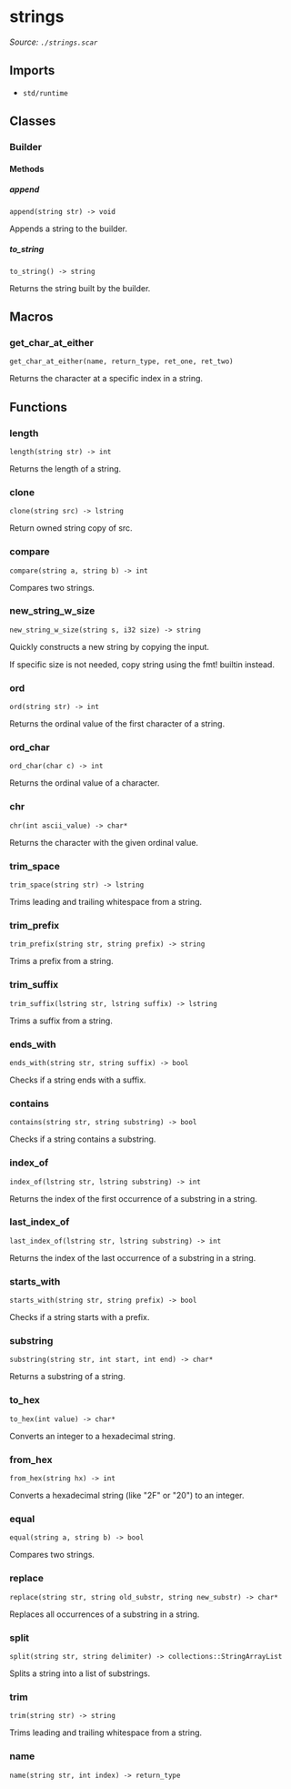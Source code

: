 # strings

*Source: `./strings.scar`*

## Imports

- `std/runtime`

## Classes

### Builder

#### Methods

##### append

`append(string str) -> void`

Appends a string to the builder.

##### to_string

`to_string() -> string`

Returns the string built by the builder.


## Macros

### get_char_at_either

`get_char_at_either(name, return_type, ret_one, ret_two)`

Returns the character at a specific index in a string.


## Functions

### length

`length(string str) -> int`

Returns the length of a string.

### clone

`clone(string src) -> lstring`

Return owned string copy of src.

### compare

`compare(string a, string b) -> int`

Compares two strings.

### new_string_w_size

`new_string_w_size(string s, i32 size) -> string`

Quickly constructs a new string by copying the input.

If specific size is not needed, copy string using the fmt! builtin instead.

### ord

`ord(string str) -> int`

Returns the ordinal value of the first character of a string.

### ord_char

`ord_char(char c) -> int`

Returns the ordinal value of a character.

### chr

`chr(int ascii_value) -> char*`

Returns the character with the given ordinal value.

### trim_space

`trim_space(string str) -> lstring`

Trims leading and trailing whitespace from a string.

### trim_prefix

`trim_prefix(string str, string prefix) -> string`

Trims a prefix from a string.

### trim_suffix

`trim_suffix(lstring str, lstring suffix) -> lstring`

Trims a suffix from a string.

### ends_with

`ends_with(string str, string suffix) -> bool`

Checks if a string ends with a suffix.

### contains

`contains(string str, string substring) -> bool`

Checks if a string contains a substring.

### index_of

`index_of(lstring str, lstring substring) -> int`

Returns the index of the first occurrence of a substring in a string.

### last_index_of

`last_index_of(lstring str, lstring substring) -> int`

Returns the index of the last occurrence of a substring in a string.

### starts_with

`starts_with(string str, string prefix) -> bool`

Checks if a string starts with a prefix.

### substring

`substring(string str, int start, int end) -> char*`

Returns a substring of a string.

### to_hex

`to_hex(int value) -> char*`

Converts an integer to a hexadecimal string.

### from_hex

`from_hex(string hx) -> int`

Converts a hexadecimal string (like "2F" or "20") to an integer.

### equal

`equal(string a, string b) -> bool`

Compares two strings.

### replace

`replace(string str, string old_substr, string new_substr) -> char*`

Replaces all occurrences of a substring in a string.

### split

`split(string str, string delimiter) -> collections::StringArrayList`

Splits a string into a list of substrings.

### trim

`trim(string str) -> string`

Trims leading and trailing whitespace from a string.

### name

`name(string str, int index) -> return_type`

